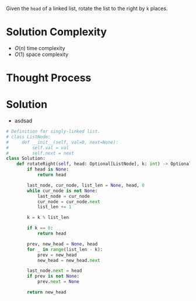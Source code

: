 Given the `head` of a linked list, rotate the list to the right by `k` places.
# Solution Complexity
- $O(n)$ time complexity
- $O(1)$ space complexity
# Thought Process
# Solution
- asdsad
```Python
# Definition for singly-linked list.
# class ListNode:
#     def __init__(self, val=0, next=None):
#         self.val = val
#         self.next = next
class Solution:
	def rotateRight(self, head: Optional[ListNode], k: int) -> Optional[ListNode]:
		if head is None:
			return head

		last_node, cur_node, list_len = None, head, 0
		while cur_node is not None:
			last_node = cur_node
			cur_node = cur_node.next
			list_len += 1

		k = k % list_len

		if k == 0:
			return head

		prev, new_head = None, head
		for _ in range(list_len - k):
			prev = new_head
			new_head = new_head.next

		last_node.next = head
		if prev is not None:
			prev.next = None

		return new_head
```